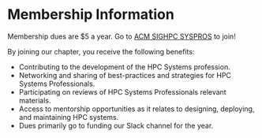 # Membership Information

Membership dues are $5 a year. Go to [ACM SIGHPC SYSPROS](https://services.acm.org/public/qj/chapqj/chapqj_control.cfm?chap=159102) to join!

By joining our chapter, you receive the following benefits:

* Contributing to the development of the HPC Systems profession.
* Networking and sharing of best-practices and strategies for HPC Systems Professionals.
* Participating on reviews of HPC Systems Professionals relevant materials.
* Access to mentorship opportunities as it relates to designing, deploying, and maintaining HPC systems.
* Dues primarily go to funding our Slack channel for the year.
